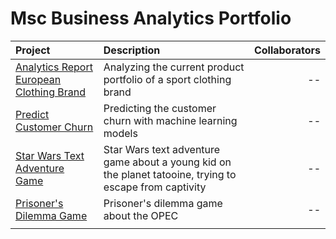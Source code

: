 # Msc Business Analytics Portfolio
 

| Project     | Description | Collaborators |
| :---        |    :----    |          ---: |
| [Analytics Report European Clothing Brand](https://github.com/markboenigk/Msc_Business_Analytics_Portfolio/blob/main/Analytics_Report_European_Clothing_brand.ipynb) | Analyzing the current product portfolio of a sport clothing brand  | -- |
| [Predict Customer Churn ](https://github.com/markboenigk/Msc_Business_Analytics_Portfolio/blob/main/Predict_Customer_Churn.ipynb) | Predicting the customer churn with machine learning models | -- |
| [Star Wars Text Adventure Game ](https://github.com/markboenigk/Msc_Business_Analytics_Portfolio/blob/main/Predict_Customer_Churn.ipynb) | Star Wars text adventure game about a young kid on the planet tatooine, trying to escape from captivity  | -- |
| [Prisoner's Dilemma Game ](https://github.com/markboenigk/Msc_Business_Analytics_Portfolio/blob/main/Game_Prisoners_Dilemma.ipynb) | Prisoner's dilemma game about the OPEC | -- |
| | | |
